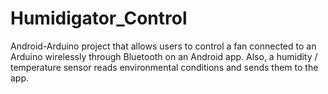 Humidigator_Control
===================

Android-Arduino project that allows users to control a fan connected to an Arduino wirelessly through Bluetooth on an Android app. Also, a humidity / temperature sensor reads environmental conditions and sends them to the app.
